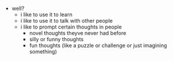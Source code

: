   * well?
    * i like to use it to learn
    * i like to use it to talk with other people
    * i like to prompt certain thoughts in people
      * novel thoughts theyve never had before
      * silly or funny thoughts
      * fun thoughts (like a puzzle or challenge or just imagining something)